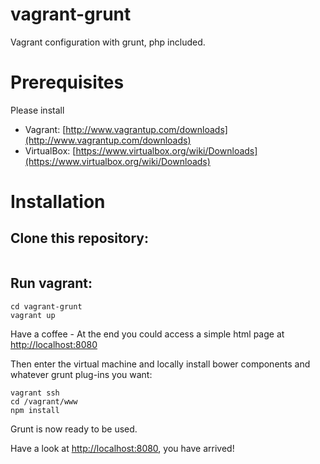 vagrant-grunt
=============

Vagrant configuration with grunt, php included.

Prerequisites
=============
Please install
- Vagrant: [http://www.vagrantup.com/downloads](http://www.vagrantup.com/downloads)
- VirtualBox: [https://www.virtualbox.org/wiki/Downloads](https://www.virtualbox.org/wiki/Downloads)

Installation
============

Clone this repository:
----------------------
````
``````

Run vagrant:
------------
````
cd vagrant-grunt
vagrant up
````
Have a coffee - At the end you could access a simple html page at [http://localhost:8080](http://localhost:8080)

Then enter the virtual machine and locally install bower components and whatever grunt plug-ins you want:
````
vagrant ssh
cd /vagrant/www
npm install
````
Grunt is now ready to be used.

Have a look at [http://localhost:8080](http://localhost:8080), you have arrived!
